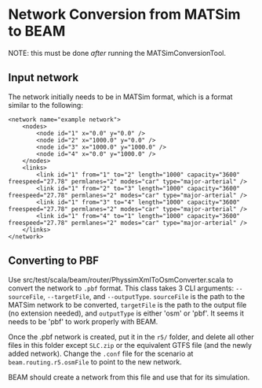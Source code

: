 Network Conversion from MATSim to BEAM
===========================================

NOTE: this must be done *after* running the MATSimConversionTool.

Input network
----------------

The network initially needs to be in MATSim format, which is a format similar to the following:

	<network name="example network">
		<nodes>
			<node id="1" x="0.0" y="0.0" />
			<node id="2" x="1000.0" y="0.0" />
			<node id="3" x="1000.0" y="1000.0" />
			<node id="4" x="0.0" y="1000.0" />
		</nodes>
		<links>
			<link id="1" from="1" to="2" length="1000" capacity="3600" freespeed="27.78" permlanes="2" modes="car" type="major-arterial" />
			<link id="1" from="2" to="3" length="1000" capacity="3600" freespeed="27.78" permlanes="2" modes="car" type="major-arterial" />
			<link id="1" from="3" to="4" length="1000" capacity="3600" freespeed="27.78" permlanes="2" modes="car" type="major-arterial" />
			<link id="1" from="4" to="1" length="1000" capacity="3600" freespeed="27.78" permlanes="2" modes="car" type="major-arterial" />
		</links>
	</network>


Converting to PBF
--------------------

Use src/test/scala/beam/router/PhyssimXmlToOsmConverter.scala to convert the network to `.pbf` format.
This class takes 3 CLI arguments: `--sourceFile`, `--targetFile`, and `--outputType`.
`sourceFile` is the path to the MATSim network to be converted, `targetFile` is the path to the output file (no extension needed), and `outputType` is either 'osm' or 'pbf'.
It seems it needs to be 'pbf' to work properly with BEAM.

Once the .pbf network is created, put it in the `r5/` folder, and delete all other files in this folder except `SLC.zip` or the equivalent GTFS file (and the newly added network).
Change the `.conf` file for the scenario at `beam.routing.r5.osmFile` to point to the new network.

BEAM should create a network from this file and use that for its simulation.
